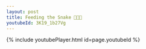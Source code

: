 ```yaml
---
layout: post
title: Feeding the Snake 🐍🐍🐍
youtubeId: 3K19_1b27Vg
---
```


{% include youtubePlayer.html id=page.youtubeId %}
